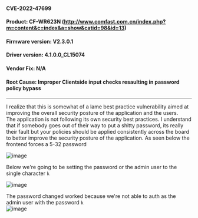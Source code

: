 #### CVE-2022-47699
#### Product: CF-WR623N (http://www.comfast.com.cn/index.php?m=content&c=index&a=show&catid=98&id=13)
#### Firmware version: V2.3.0.1 
#### Driver version: 4.1.0.0_CL15074 
#### Vendor Fix: N/A
#### Root Cause: Improper Clientside input checks resaulting in password policy bypass

--------

I realize that this is somewhat of a lame best practice vulnerability aimed at improving the overall security posture of the application and the users.               
The application is not following its own security best practices. I understand that if somebody goes out of their way to put a shitty password, its really their fault but your policies should be applied consistently across the board to better improve the security posture of the application. 
As seen below the frontend forces a 5-32 password             

![image](https://user-images.githubusercontent.com/25066959/207156643-5444116a-0e4b-45a8-b0a8-752eaa8c5751.png)

Below we're going to be setting the password or the admin user to the single character `k`     

![image](https://user-images.githubusercontent.com/25066959/207156671-0c23f7e9-c58a-4f59-8f3f-6a9ac6e63935.png)

The password changed worked because we're not able to auth as the admin user with the password `k`      
![image](https://user-images.githubusercontent.com/25066959/207156690-f84ed5db-7884-4bd8-845a-48fe2ef03a40.png)
